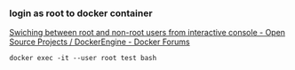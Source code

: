 ###  login as root to docker container


[Swiching between root and non-root users from interactive console - Open Source Projects / DockerEngine - Docker Forums](https://forums.docker.com/t/swiching-between-root-and-non-root-users-from-interactive-console/2269 "Swiching between root and non-root users from interactive console - Open Source Projects / DockerEngine - Docker Forums")


 

```shell
docker exec -it --user root test bash
```
